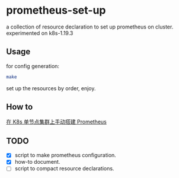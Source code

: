 # prometheus-set-up
a collection of resource declaration to set up prometheus on cluster.
experimented on k8s-1.19.3

## Usage

for config generation:
```bash
make
```

set up the resources by order, enjoy.

## How to

[在 K8s 单节点集群上手动搭建 Prometheus](./setup-how-to/setup-how-to.md)

## TODO

- [x] script to make prometheus configuration.
- [x] how-to document.
- [ ] script to compact resource declarations.
